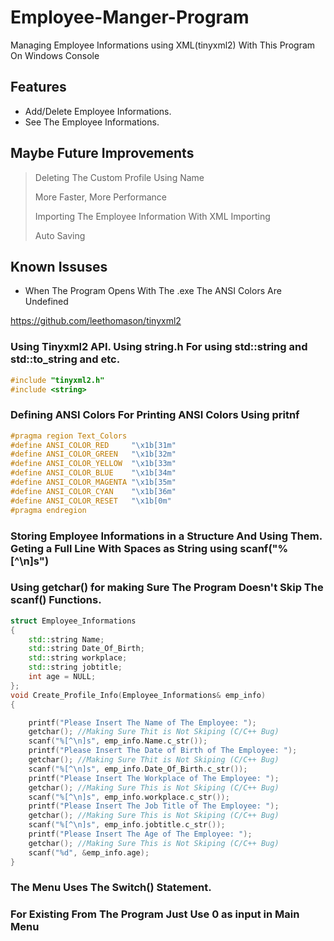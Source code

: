 # Employee-Manger-Program
Managing Employee Informations using XML(tinyxml2) With This Program On Windows Console 

## Features

- Add/Delete Employee Informations.
- See The Employee Informations. 


## Maybe Future Improvements
> Deleting The Custom Profile Using Name
> 
> More Faster, More Performance
> 
> Importing The Employee Information With XML Importing
> 
> Auto Saving


## Known Issuses

- When The Program Opens With The .exe The ANSI Colors Are Undefined


https://github.com/leethomason/tinyxml2

### Using Tinyxml2 API. Using string.h For using std::string and std::to_string and etc.
```c++
#include "tinyxml2.h" 
#include <string>
```
### Defining ANSI Colors For Printing ANSI Colors Using pritnf
```c++
#pragma region Text_Colors
#define ANSI_COLOR_RED     "\x1b[31m"
#define ANSI_COLOR_GREEN   "\x1b[32m"
#define ANSI_COLOR_YELLOW  "\x1b[33m"
#define ANSI_COLOR_BLUE    "\x1b[34m"
#define ANSI_COLOR_MAGENTA "\x1b[35m"
#define ANSI_COLOR_CYAN    "\x1b[36m"
#define ANSI_COLOR_RESET   "\x1b[0m"
#pragma endregion
```
### Storing Employee Informations in a Structure And Using Them. Geting a Full Line With Spaces as String using  scanf("%[^\n]s")
### Using getchar() for making Sure The Program Doesn't Skip The scanf() Functions.
```c++
struct Employee_Informations
{
    std::string Name;
    std::string Date_Of_Birth;
    std::string workplace;
    std::string jobtitle;
    int age = NULL;
};
void Create_Profile_Info(Employee_Informations& emp_info)
{

    printf("Please Insert The Name of The Employee: ");
    getchar(); //Making Sure Thit is Not Skiping (C/C++ Bug)
    scanf("%[^\n]s", emp_info.Name.c_str());
    printf("Please Insert The Date of Birth of The Employee: ");
    getchar(); //Making Sure Thit is Not Skiping (C/C++ Bug)
    scanf("%[^\n]s", emp_info.Date_Of_Birth.c_str());
    printf("Please Insert The Workplace of The Employee: ");
    getchar(); //Making Sure This is Not Skiping (C/C++ Bug)
    scanf("%[^\n]s", emp_info.workplace.c_str());
    printf("Please Insert The Job Title of The Employee: ");
    getchar(); //Making Sure This is Not Skiping (C/C++ Bug)
    scanf("%[^\n]s", emp_info.jobtitle.c_str());
    printf("Please Insert The Age of The Employee: ");
    getchar(); //Making Sure This is Not Skiping (C/C++ Bug)
    scanf("%d", &emp_info.age);
}
```


### The Menu Uses The Switch() Statement.
### For Existing From The Program Just Use 0 as input in Main Menu
